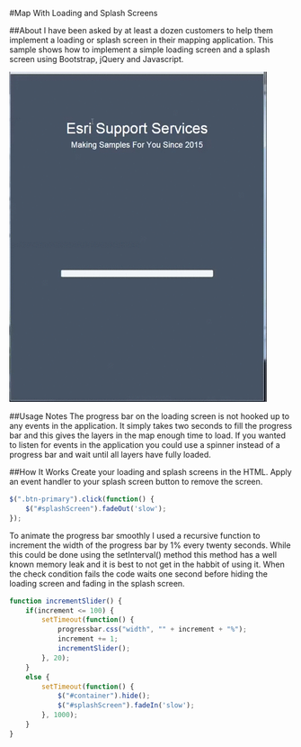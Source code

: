 #Map With Loading and Splash Screens

##About
I have been asked by at least a dozen customers to help them implement a loading or splash screen in their mapping application. This sample shows how to implement a simple loading screen and a splash screen using Bootstrap, jQuery and Javascript.

![This is where an GIF should be. Sorry you can't see it. Try using Chrome](SplashScreen.gif "Application Demo")

##Usage Notes
The progress bar on the loading screen is not hooked up to any events in the application. It simply takes two seconds to fill the progress bar and this gives the layers in the map enough time to load. If you wanted to listen for events in the application you could use a spinner instead of a progress bar and wait until all layers have fully loaded.

##How It Works
Create your loading and splash screens in the HTML. Apply an event handler to your splash screen button to remove the screen.
```javascript
$(".btn-primary").click(function() {
	$("#splashScreen").fadeOut('slow');
});
```

To animate the progress bar smoothly I used a recursive function to increment the width of the progress bar by 1% every twenty seconds. While this could be done using the setInterval() method this method has a well known memory leak and it is best to not get in the habbit of using it. When the check condition fails the code waits one second before hiding the loading screen and fading in the splash screen.
```javascript
function incrementSlider() {
	if(increment <= 100) {
		setTimeout(function() {
			progressbar.css("width", "" + increment + "%");
			increment += 1;
			incrementSlider();
		}, 20);
	}
	else {
		setTimeout(function() {
			$("#container").hide();
			$("#splashScreen").fadeIn('slow');
		}, 1000);
	}
}
```
